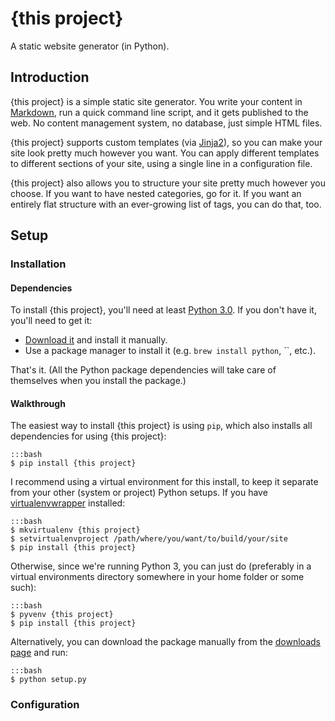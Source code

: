 {this project}
==============

A static website generator (in Python).

Introduction
------------

{this project} is a simple static site generator. You write your content in
[Markdown][md], run a quick command line script, and it gets published to the
web. No content management system, no database, just simple HTML files.

{this project} supports custom templates (via [Jinja2][jinja]), so you can make
your site look pretty much however you want. You can apply different templates
to different sections of your site, using a single line in a configuration file.

{this project} also allows you to structure your site pretty much however you
choose. If you want to have nested categories, go for it. If you want an
entirely flat structure with an ever-growing list of tags, you can do that, too.

Setup
-----
### Installation
#### Dependencies

To install {this project}, you'll need at least [Python 3.0][python]. If you
don't have it, you'll need to get it:

- [Download it][python] and install it manually.
- Use a package manager to install it (e.g. `brew install python`, ``, etc.).

That's it. (All the Python package dependencies will take care of themselves
when you install the package.)

#### Walkthrough

The easiest way to install {this project} is using `pip`, which also installs
all dependencies for using {this project}:

    :::bash
    $ pip install {this project}

I recommend using a virtual environment for this install, to keep it separate
from your other (system or project) Python setups. If you have
[virtualenvwrapper][vw] installed:

    :::bash
    $ mkvirtualenv {this project}
    $ setvirtualenvproject /path/where/you/want/to/build/your/site
    $ pip install {this project}

Otherwise, since we're running Python 3, you can just do (preferably in a
virtual environments directory somewhere in your home folder or some such):

    :::bash
    $ pyvenv {this project}
    $ pip install {this project}

Alternatively, you can download the package manually from the [downloads
page][download] and run:

    :::bash
    $ python setup.py

### Configuration


[download]: /

[jinja]: http://jinja.pocoo.org/ "Jinja 2 Python Templating Language"

[md]: http://daringfireball.net/projects/markdown/

[python]: http://www.python.org/download/ "Download Python 3 for your platform"

[vw]: https://bitbucket.org/dhellmann/virtualenvwrapper "Extensions to Ian Bickings virtualenv tool"